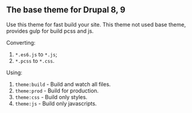 ## The base theme for Drupal 8, 9

Use this theme for fast build your site.
This theme not used base theme, provides gulp for build pcss and js.

Converting:
1. `*.es6.js` to `*.js`;
2. `*.pcss` to `*.css`.

Using:

1. `theme:build` - Build and watch all files.
2. `theme:prod` - Build for production.
2. `theme:css` - Build only styles.
2. `theme:js` - Build only javascripts.
